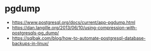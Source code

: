 # pgdump
- https://www.postgresql.org/docs/current/app-pgdump.html
- https://dan.langille.org/2013/06/10/using-compression-with-postgresqls-pg_dump/
- https://sqlbak.com/blog/how-to-automate-postgresql-database-backups-in-linux/